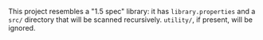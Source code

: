 This project resembles a "1.5 spec" library: it has `library.properties` and a `src/` directory that will be scanned recursively.  `utility/`, if present, will be ignored.
